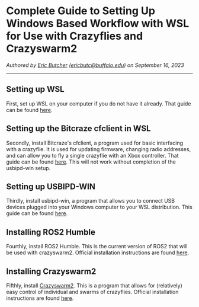 # Complete Guide to Setting Up Windows Based Workflow with WSL for Use with Crazyflies and Crazyswarm2
*Authored by [Eric Butcher](https://github.com/Eric-Butcher) (ericbutc@buffalo.edu) on September 16, 2023*
***

## Setting up WSL
First, set up WSL on your computer if you do not have it already. That guide can be found [here](WSL2_Ubuntu_Setup.md).

## Setting up the Bitcraze cfclient in WSL
Secondly, install Bitcraze's cfclient, a program used for basic interfacing with a crazyflie. It is used for updating firmware, changing radio addresses, and can allow you to fly a single crazyflie with an Xbox controller. That guide can be found [here](WSL_2_Bitcraze_Cfclient_Setup.md). This will not work without completion of the usbipd-win setup.

## Setting up USBIPD-WIN
Thirdly, install usbipd-win, a program that allows you to connect USB devices plugged into your Windows computer to your WSL distribution. This guide can be found [here](WSL_2_USBIPD-WIN_Setup.md).

## Installing ROS2 Humble
Fourthly, install ROS2 Humble. This is the current version of ROS2 that will be used with crazyswarm2. Official installation instructions are found [here](https://docs.ros.org/en/humble/Installation/Ubuntu-Install-Debians.html).

## Installing Crazyswarm2
Fifthly, install [Crazyswarm2](https://imrclab.github.io/crazyswarm2/). This is a program that allows for (relatively) easy control of individual and swarms of crazyflies. Official installation instructions are found [here](https://imrclab.github.io/crazyswarm2/installation.html).